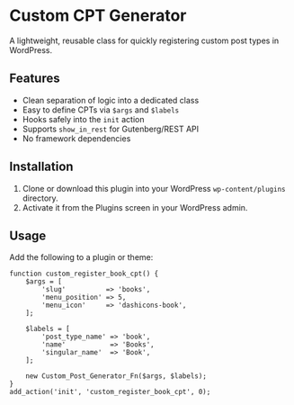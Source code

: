 # Custom CPT Generator

A lightweight, reusable class for quickly registering custom post types in WordPress.

## Features

- Clean separation of logic into a dedicated class
- Easy to define CPTs via `$args` and `$labels`
- Hooks safely into the `init` action
- Supports `show_in_rest` for Gutenberg/REST API
- No framework dependencies

## Installation

1. Clone or download this plugin into your WordPress `wp-content/plugins` directory.
2. Activate it from the Plugins screen in your WordPress admin.

## Usage

Add the following to a plugin or theme:

```
function custom_register_book_cpt() {
    $args = [
        'slug'          => 'books',
        'menu_position' => 5,
        'menu_icon'     => 'dashicons-book',
    ];

    $labels = [
        'post_type_name' => 'book',
        'name'           => 'Books',
        'singular_name'  => 'Book',
    ];

    new Custom_Post_Generator_Fn($args, $labels);
}
add_action('init', 'custom_register_book_cpt', 0);

```
